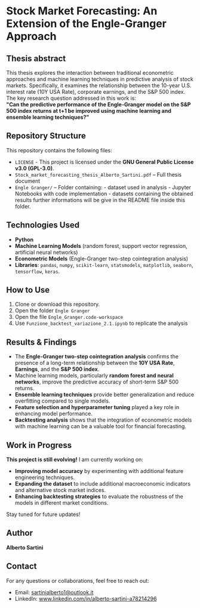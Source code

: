 # Stock Market Forecasting: An Extension of the Engle-Granger Approach  

## Thesis abstract  
This thesis explores the interaction between traditional econometric approaches and machine learning techniques in predictive analysis of stock markets. Specifically, it examines the relationship between the 10-year U.S. interest rate (10Y USA Rate), corporate earnings, and the S&P 500 index.  
The key research question addressed in this work is:  
**"Can the predictive performance of the Engle-Granger model on the S&P 500 index returns at t+1 be improved using machine learning and ensemble learning techniques?"**  

## Repository Structure  
This repository contains the following files:
- `LICENSE` - This project is licensed under the **GNU General Public License v3.0 (GPL-3.0)**.  
- `Stock_market_forecasting_thesis_Alberto_Sartini.pdf` – Full thesis document 
- `Engle Granger/` –  Folder containing:
                     - dataset used in analysis
                     - Jupyter Notebooks with code implementation
                      - datasets containing the obtained results
  further informations will be give in the README file inside this folder. 

## Technologies Used  
- **Python** 
- **Machine Learning Models** (random forest, support vector regression, artificial neural networks)  
- **Econometric Models** (Engle-Granger two-step cointegration analysis)  
- **Libraries**: `pandas`, `numpy`, `scikit-learn`, `statsmodels`, `matplotlib`, `seaborn`, `tensorflow`, `keras`.   

## How to Use  
1. Clone or download this repository.
2. Open the folder `Engle Granger`
3. Open the file `Engle_Granger.code-workspace`
4. Use `Funzione_backtest_variazione_2.1.ipynb` to replicate the analysis

## Results & Findings  
- The **Engle-Granger two-step cointegration analysis** confirms the presence of a long-term relationship between the **10Y USA Rate**, **Earnings**, and the **S&P 500 index**.  
- Machine learning models, particularly **random forest and neural networks**, improve the predictive accuracy of short-term S&P 500 returns.  
- **Ensemble learning techniques** provide better generalization and reduce overfitting compared to single models.  
- **Feature selection and hyperparameter tuning** played a key role in enhancing model performance.  
- **Backtesting analysis** shows that the integration of econometric models with machine learning can be a valuable tool for financial forecasting.

## Work in Progress  
 **This project is still evolving!** 
I am currently working on:  
- **Improving model accuracy** by experimenting with additional feature engineering techniques.  
- **Expanding the dataset** to include additional macroeconomic indicators and alternative stock market indices.  
- **Enhancing backtesting strategies** to evaluate the robustness of the models in different market conditions.  

Stay tuned for future updates! 

## Author
**Alberto Sartini**

## Contact
For any questions or collaborations, feel free to reach out:
- Email: sartinialberto1@outlook.it
- LinkedIn: www.linkedin.com/in/alberto-sartini-a78214296
